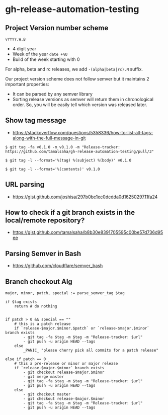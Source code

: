 # gh-release-automation-testing

## Project Version number scheme

`vYYYY.W.B`

- 4 digit year
- Week of the year `date +%U`
- Build of the week starting with 0

For alpha, beta and rc releases, we add `-(alpha|beta|rc).N` suffix.

Our project version scheme does not follow semver but it maintains 2 important properties:

- It can be parsed by any semver library
- Sorting release versions as semver will return them in chronological order. So, you will be easily tell which version was released later.

## Show tag message

- https://stackoverflow.com/questions/5358336/how-to-list-all-tags-along-with-the-full-message-in-git

```
$ git tag -fa v0.1.0 -m v0.1.0 -m "Release-tracker: https://github.com/tamalsaha/gh-release-automation-testing/pull/3"

$ git tag -l --format='%(tag) %(subject) %(body)' v0.1.0

$ git tag -l --format='%(contents)' v0.1.0
```

## URL parsing

- https://gist.github.com/joshisa/297b0bc1ec0dcdda0d1625029711fa24

## How to check if a git branch exists in the local/remote repository?

- https://gist.github.com/tamalsaha/b8b30e8391705595c00be57d736d95ee

## Parsing Semver in Bash

- https://github.com/cloudflare/semver_bash

## Branch checkout Alg

```
major, minor, patch, special := parse_semver_tag $tag

if $tag exists
	return # do nothing


if patch > 0 && special == ""
	# this is a patch release
	if `release-$major.$minor.$patch` or `release-$major.$minor` branch exists
		- git tag -fa $tag -m $tag -m "Release-tracker: $url"
		- git push -u origin HEAD --tags
	else
		_PANIC_ "please cherry pick all commits for a patch release"

else if patch == 0
    # this a pre-release or minor or major release
	if `release-$major.$minor` branch exists
		- git checkout release-$major.$minor
		- git merge master
		- git tag -fa $tag -m $tag -m "Release-tracker: $url"
		- git push -u origin HEAD --tags
	else
		- git checkout master
		- git checkout release-$major.$minor
		- git tag -fa $tag -m $tag -m "Release-tracker: $url"
		- git push -u origin HEAD --tags
```
